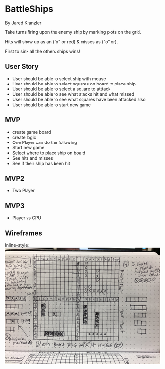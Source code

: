 # BattleShips
By Jared Kranzler



Take turns firing upon the enemy ship by marking plots on the grid.

Hits will show up as an ("x" or red) & misses as ("o" or).

First to sink all the others ships wins!

## User Story
* User should be able to select ship with mouse
* User should be able to select squares on board to place ship
* User should be able to select a square to atttack
* User should be able to see what atacks hit and what missed
* User should be able to see what squares have been attacked also
* User should be able to start new game

## MVP
* create game board
* create logic
* One Player can do the following
* Start new game
* Select where to place ship on board
* See hits and misses
* See if their ship has been hit

## MVP2
* Two Player

## MVP3
* Player vs CPU

## Wireframes
Inline-style: 
![alt text](https://github.com/jaredkranzler/GA_Project1_BattleShips/blob/master/images/WireFrame.jpg "BattleShip Wireframe")









